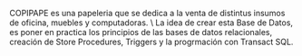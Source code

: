COPIPAPE es una papeleria que se dedica a la venta de distintus insumos de oficina, muebles y computadoras. \\
La idea de crear esta Base de Datos, es poner en practica los principios de las bases de datos relacionales, creación de Store Procedures, Triggers y la progrmación con Transact SQL. 
